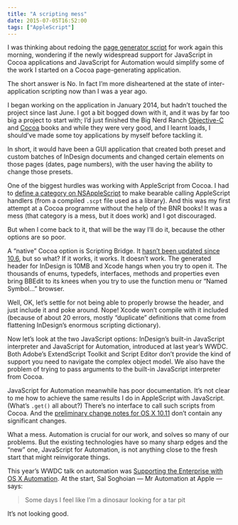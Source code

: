 ```yaml
---
title: "A scripting mess"
date: 2015-07-05T16:52:00
tags: ["AppleScript"]
---
```


I was thinking about redoing the [page generator script][] for work again this morning, wondering if the newly widespread support for JavaScript in Cocoa applications and JavaScript for Automation would simplify some of the work I started on a Cocoa page-generating application.

[page generator script]: https://github.com/robjwells/feral-four/blob/Illadelph/core.applescript

The short answer is No. In fact I’m more disheartened at the state of inter-application scripting now than I was a year ago.

I began working on the application in January 2014, but hadn’t touched the project since last June. I got a bit bogged down with it, and it was by far too big a project to start with; I’d just finished the Big Nerd Ranch [Objective-C][bnr_objc] and [Cocoa][bnr_cocoa] books and while they were very good, and I learnt loads, I should’ve made some toy applications by myself before tackling it.

[bnr_objc]: https://www.bignerdranch.com/we-write/objective-c-programming/
[bnr_cocoa]: https://www.bignerdranch.com/we-write/cocoa-programming/

In short, it would have been a GUI application that created both preset and custom batches of InDesign documents and changed certain elements on those pages (dates, page numbers), with the user having the ability to change those presets.

One of the biggest hurdles was working with AppleScript from Cocoa. I had to [define a category on NSAppleScript][category] to make bearable calling AppleScript handlers (from a compiled `.scpt` file used as a library). And this was my first attempt at a Cocoa programme without the help of the BNR books! It was a mess (that category is a mess, but it does work) and I got discouraged.

[category]: https://gist.github.com/robjwells/9d1480e4b7a1a8312eca

But when I come back to it, that will be the way I’ll do it, because the other options are so poor.

A “native” Cocoa option is Scripting Bridge. It [hasn’t been updated since 10.6][sb_release_notes], but so what? If it works, it works. It doesn’t work. The generated header for InDesign is 10MB and Xcode hangs when you try to open it. The thousands of enums, typedefs, interfaces, methods and properties even bring BBEdit to its knees when you try to use the function menu or “Named Symbol…” browser.

[sb_release_notes]: https://developer.apple.com/library/mac/releasenotes/ScriptingAutomation/RN-ScriptingBridge/

Well, OK, let’s settle for not being able to properly browse the header, and just include it and poke around. Nope! Xcode won’t compile with it included (because of about 20 errors, mostly “duplicate” definitions that come from flattening InDesign’s enormous scripting dictionary).

Now let’s look at the two JavaScript options: InDesign’s built-in JavaScript interpreter and JavaScript for Automation, introduced at last year’s WWDC. Both Adobe’s ExtendScript Toolkit and Script Editor don’t provide the kind of support you need to navigate the complex object model. We also have the problem of trying to pass arguments to the built-in JavaScript interpreter from Cocoa.

JavaScript for Automation meanwhile has poor documentation. It’s not clear to me how to achieve the same results I do in AppleScript with JavaScript. (What’s `.get()` all about?) There’s no interface to call such scripts from Cocoa. And the [preliminary change notes for OS X 10.11][jxa_1011] don’t contain any significant changes.

[jxa_1011]: https://developer.apple.com/library/prerelease/mac/releasenotes/InterapplicationCommunication/RN-JavaScriptForAutomation/Articles/OSX10-11.html

What a mess. Automation is crucial for our work, and solves so many of our problems. But the existing technologies have so many sharp edges and the “new” one, JavaScript for Automation, is not anything close to the fresh start that might reinvigorate things.

This year’s WWDC talk on automation was [Supporting the Enterprise with OS X Automation][wwdc_2015]. At the start, Sal Soghoian — Mr Automation at Apple — says:

> Some days I feel like I’m a dinosaur looking for a tar pit

[wwdc_2015]: https://developer.apple.com/videos/wwdc/2015/?id=306

It’s not looking good.
